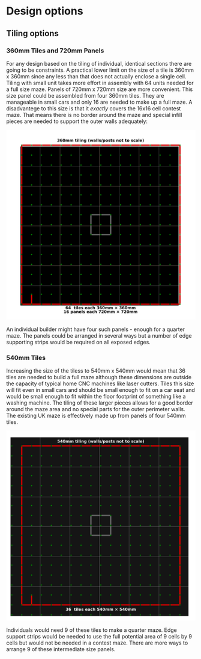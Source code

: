 # Design options

## Tiling options

### 360mm Tiles and 720mm Panels
For any design based on the tiling of individual, identical sections there are going to be constraints. A practical lower limit on the size of a tile is 360mm x 360mm since any less than that does not actually enclose a single cell. Tiling with small unit takes more effort in assembly with 64 units needed for a full size maze. Panels of 720mm x 720mm size are more convenient. This size panel could be assembled from four 360mm tiles. They are manageable in small cars and only 16 are needed to make up a full maze. A disadvantege to this size is that it *exactly* covers the 16x16 cell contest maze. That means there is no border around the maze and special infill pieces are needed to support the outer walls adequately:

![tiling-360mm-squares.png](./resources/classic-maze-360mm-tiles.png)

An individual builder might have four such panels - enough for a quarter maze. The panels could be arranged in several ways but a number of edge supporting strips would be required on all exposed edges.

### 540mm Tiles
Increasing the size of the tiless to 540mm x 540mm would mean that 36 tiles are needed to build a full maze although these dimensions are outside the capacity of typical home CNC machines like laser cutters. Tiles this size will fit even in small cars and should be small enough to fit on a car seat and would be small enough to fit within the floor footprint of something like a washing machine. The tiling of these larger pieces allows for a good border around the maze area and no special parts for the outer perimeter walls. The existing UK maze is effectively made up from panels of four 540mm tiles.

![tiling-540mm-squares.png](resources/classic-maze-540mm-tiles.png)

Individuals would need 9 of these tiles to make a quarter maze. Edge support strips would be needed to use the full potential area of 9 cells by 9 cells but would not be needed in a contest maze. There are more ways to arrange 9 of these intermediate size panels.

